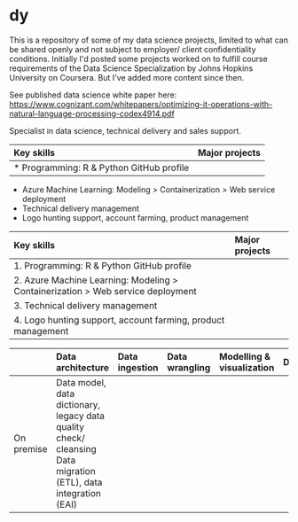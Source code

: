 # dy
This is a repository of some of my data science projects, limited to what can be shared openly and not subject to employer/ client confidentiality conditions. Initially I'd posted some projects worked on to fulfill course requirements of the Data Science Specialization by Johns Hopkins University on Coursera. But I've added more content since then.

See published data science white paper here: https://www.cognizant.com/whitepapers/optimizing-it-operations-with-natural-language-processing-codex4914.pdf


Specialist in data science, technical delivery and sales support.

| Key skills | Major projects |
| :------------ | :------------ |
| *	Programming: R & Python GitHub profile  | |
*	Azure Machine Learning: Modeling > Containerization > Web service deployment 
*	Technical delivery management 
*	Logo hunting support, account farming, product management


| Key skills | Major projects |
| :------------ | :------------ |
| 1.	Programming: R & Python GitHub profile | |
| 2.	Azure Machine Learning: Modeling > Containerization > Web service deployment | |
| 3.	Technical delivery management | |
| 4.	Logo hunting support, account farming, product management | |



|	 | Data architecture | Data ingestion |	Data wrangling	| Modelling & visualization |	Deployment |
| :------------ | :------------ | :------------ | :------------ | :------------ | :------------ |
| On premise | Data model, data dictionary, legacy data quality check/ cleansing Data migration (ETL), data integration (EAI) |


